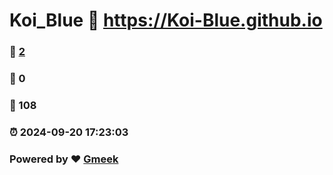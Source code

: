 # Koi_Blue :link: https://Koi-Blue.github.io 
### :page_facing_up: [2](https://Koi-Blue.github.io/tag.html) 
### :speech_balloon: 0 
### :hibiscus: 108 
### :alarm_clock: 2024-09-20 17:23:03 
### Powered by :heart: [Gmeek](https://github.com/Meekdai/Gmeek)
